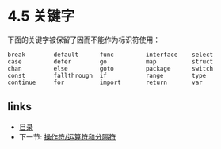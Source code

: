 # 4.5 关键字

下面的关键字被保留了因而不能作为标识符使用：

	break        default      func         interface    select
	case         defer        go           map          struct
	chan         else         goto         package      switch
	const        fallthrough  if           range        type
	continue     for          import       return       var

## links
  * [目录](<preface.md>)
  * 下一节: [操作符/运算符和分隔符](<04.6.md>)